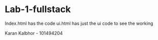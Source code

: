 # Lab-1-fullstack

Index.html has the code
ui.html has just the ui code to see the working

Karan Kalbhor - 101494204
